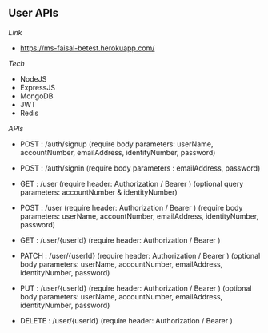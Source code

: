 User APIs 
--

*Link*
- https://ms-faisal-betest.herokuapp.com/ 

*Tech*
- NodeJS 
- ExpressJS
- MongoDB
- JWT
- Redis

*APIs*
- POST : /auth/signup (require body parameters: userName, accountNumber, emailAddress, identityNumber, password)
- POST : /auth/signin (require body parameters : emailAddress, password)

- GET : /user (require header: Authorization / Bearer ) (optional query parameters: accountNumber & identityNumber)  
- POST : /user (require header: Authorization / Bearer ) (require body parameters: userName, accountNumber, emailAddress, identityNumber, password)
- GET : /user/{userId} (require header: Authorization / Bearer )
- PATCH : /user/{userId} (require header: Authorization / Bearer ) (optional body parameters: userName, accountNumber, emailAddress, identityNumber, password)
- PUT : /user/{userId} (require header: Authorization / Bearer ) (optional body parameters: userName, accountNumber, emailAddress, identityNumber, password)
- DELETE : /user/{userId} (require header: Authorization / Bearer )
